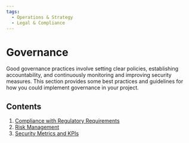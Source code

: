 ```yaml
---
tags:
  - Operations & Strategy
  - Legal & Compliance
---
```


# Governance


Good governance practices involve setting clear policies, establishing accountability, and continuously monitoring and improving security measures. This section provides some best practices and guidelines for how you could implement governance in your project.

## Contents

1. [Compliance with Regulatory Requirements](./compliance-regulatory-requirements.md)
2. [Risk Management](./risk-management.md)
3. [Security Metrics and KPIs](./security-metrics-kpis.md)